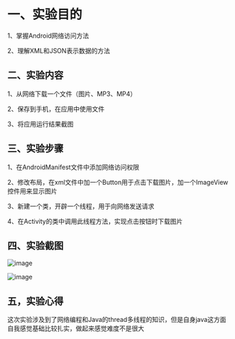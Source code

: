 # 一、实验目的

1、掌握Android网络访问方法

2、理解XML和JSON表示数据的方法

## 二、实验内容

1、从网络下载一个文件（图片、MP3、MP4）

2、保存到手机，在应用中使用文件

3、将应用运行结果截图

## 三、实验步骤

1、在AndroidManifest文件中添加网络访问权限

2、修改布局，在xml文件中加一个Button用于点击下载图片，加一个ImageView控件用来显示图片

3、新建一个类，开辟一个线程，用于向网络发送请求

4、在Activity的类中调用此线程方法，实现点击按钮时下载图片

## 四、实验截图

![image](https://github.com/guoxianzhuang/android-labs-2018/blob/master/soft1614080902208/shiyan61.png)

![image](https://github.com/guoxianzhuang/android-labs-2018/blob/master/soft1614080902208/shiyan62.jpg)

## 五，实验心得

这次实验涉及到了网络编程和Java的thread多线程的知识，但是自身java这方面自我感觉基础比较扎实，做起来感觉难度不是很大
